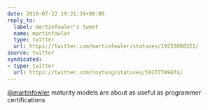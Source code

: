 ```yaml
---
date: 2010-07-22 19:21:34+00:00
reply_to:
  label: martinfowler's tweet
  name: martinfowler
  type: twitter
  url: https://twitter.com/martinfowler/statuses/19255000321/
source: twitter
syndicated:
- type: twitter
  url: https://twitter.com/roytang/statuses/19277789474/
---
```


[@martinfowler](https://twitter.com/martinfowler/) maturity models are about as useful as programmer certifications